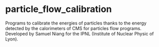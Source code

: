 # particle_flow_calibration
Programs to calibrate the energies of particles thanks to the energy detected by the calorimeters of CMS for particles flow programs.
Developed by Samuel Niang for the IPNL (Institute of Nuclear Physic of Lyon).
